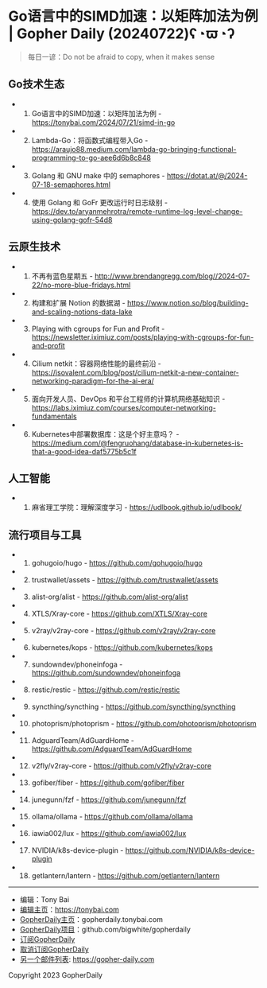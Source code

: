 # Go语言中的SIMD加速：以矩阵加法为例 | Gopher Daily (20240722)ʕ◔ϖ◔ʔ

>每日一谚：Do not be afraid to copy, when it makes sense

## Go技术生态


- 1. Go语言中的SIMD加速：以矩阵加法为例 - https://tonybai.com/2024/07/21/simd-in-go

- 2. Lambda-Go：将函数式编程带入Go - https://araujo88.medium.com/lambda-go-bringing-functional-programming-to-go-aee6d6b8c848

- 3. Golang 和 GNU make 中的 semaphores - https://dotat.at/@/2024-07-18-semaphores.html

- 4. 使用 Golang 和 GoFr 更改运行时日志级别 - https://dev.to/aryanmehrotra/remote-runtime-log-level-change-using-golang-gofr-54d8


## 云原生技术


- 1. 不再有蓝色星期五 - http://www.brendangregg.com/blog//2024-07-22/no-more-blue-fridays.html

- 2. 构建和扩展 Notion 的数据湖 - https://www.notion.so/blog/building-and-scaling-notions-data-lake

- 3. Playing with cgroups for Fun and Profit - https://newsletter.iximiuz.com/posts/playing-with-cgroups-for-fun-and-profit

- 4. Cilium netkit：容器网络性能的最终前沿 - https://isovalent.com/blog/post/cilium-netkit-a-new-container-networking-paradigm-for-the-ai-era/

- 5. 面向开发人员、DevOps 和平台工程师的计算机网络基础知识 - https://labs.iximiuz.com/courses/computer-networking-fundamentals

- 6. Kubernetes中部署数据库：这是个好主意吗？ - https://medium.com/@fengruohang/database-in-kubernetes-is-that-a-good-idea-daf5775b5c1f


## 人工智能


- 1. 麻省理工学院：理解深度学习 - https://udlbook.github.io/udlbook/


## 流行项目与工具


- 1. gohugoio/hugo - https://github.com/gohugoio/hugo

- 2. trustwallet/assets - https://github.com/trustwallet/assets

- 3. alist-org/alist - https://github.com/alist-org/alist

- 4. XTLS/Xray-core - https://github.com/XTLS/Xray-core

- 5. v2ray/v2ray-core - https://github.com/v2ray/v2ray-core

- 6. kubernetes/kops - https://github.com/kubernetes/kops

- 7. sundowndev/phoneinfoga - https://github.com/sundowndev/phoneinfoga

- 8. restic/restic - https://github.com/restic/restic

- 9. syncthing/syncthing - https://github.com/syncthing/syncthing

- 10. photoprism/photoprism - https://github.com/photoprism/photoprism

- 11. AdguardTeam/AdGuardHome - https://github.com/AdguardTeam/AdGuardHome

- 12. v2fly/v2ray-core - https://github.com/v2fly/v2ray-core

- 13. gofiber/fiber - https://github.com/gofiber/fiber

- 14. junegunn/fzf - https://github.com/junegunn/fzf

- 15. ollama/ollama - https://github.com/ollama/ollama

- 16. iawia002/lux - https://github.com/iawia002/lux

- 17. NVIDIA/k8s-device-plugin - https://github.com/NVIDIA/k8s-device-plugin

- 18. getlantern/lantern - https://github.com/getlantern/lantern


----

- 编辑：Tony Bai
- [编辑主页](https://tonybai.com)：https://tonybai.com
- [GopherDaily主页](https://gopherdaily.tonybai.com)：gopherdaily.tonybai.com
- [GopherDaily项目](https://github.com/bigwhite/gopherdaily)：github.com/bigwhite/gopherdaily
- [订阅GopherDaily](https://gopherdaily.tonybai.com/subscribe)
- [取消订阅GopherDaily](https://gopherdaily.tonybai.com/unsubscribe)
- [另一个邮件列表](https://gopher-daily.com): https://gopher-daily.com

Copyright 2023 GopherDaily
